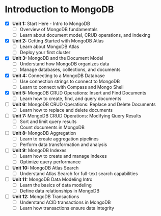 # Introduction to MongoDB

- [X] **Unit 1:** Start Here - Intro to MongoDB
  - [ ] Overview of MongoDB fundamentals
  - [ ] Learn about document model, CRUD operations, and indexing
- [X] **Unit 2:** Getting Started with MongoDB Atlas
  - [ ] Learn about MongoDB Atlas
  - [ ] Deploy your first cluster
- [X] **Unit 3:** MongoDB and the Document Model
  - [ ] Understand how MongoDB organizes data
  - [ ] Manage databases, collections, and documents
- [X] **Unit 4:** Connecting to a MongoDB Database
  - [ ] Use connection strings to connect to MongoDB
  - [ ] Learn to connect with Compass and Mongo Shell
- [X] **Unit 5:** MongoDB CRUD Operations: Insert and Find Documents
  - [ ] Learn how to create, find, and query documents
- [ ] **Unit 6:** MongoDB CRUD Operations: Replace and Delete Documents
  - [ ] Learn how to replace and delete documents
- [ ] **Unit 7:** MongoDB CRUD Operations: Modifying Query Results
  - [ ] Sort and limit query results
  - [ ] Count documents in MongoDB
- [ ] **Unit 8:** MongoDB Aggregation
  - [ ] Learn to create aggregation pipelines
  - [ ] Perform data transformation and analysis
- [ ] **Unit 9:** MongoDB Indexes
  - [ ] Learn how to create and manage indexes
  - [ ] Optimize query performance
- [ ] **Unit 10:** MongoDB Atlas Search
  - [ ] Understand Atlas Search for full-text search capabilities
- [ ] **Unit 11:** MongoDB Data Modeling Intro
  - [ ] Learn the basics of data modeling
  - [ ] Define data relationships in MongoDB
- [ ] **Unit 12:** MongoDB Transactions
  - [ ] Understand ACID transactions in MongoDB
  - [ ] Learn how transactions ensure data integrity
